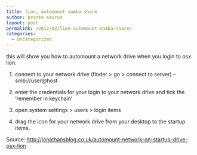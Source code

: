 ```yaml
---
title: lion, automount samba share
author: bronto saurus
layout: post
permalink: /2012/02/lion-automount-samba-share/
categories:
  - Uncategorized
---
```

this will show you how to automount a network drive when you login to osx lion.

1) connect to your network drive (finder > go > connect to server) &#8211; smb://user@host

2) enter the credentials for your login to your network drive and tick the ‘remember in keychain’

3) open system settings > users > login items

4) drag the icon for your network drive from your desktop to the startup items.

Source: http://jonathansblog.co.uk/automount-network-on-startup-drive-osx-lion